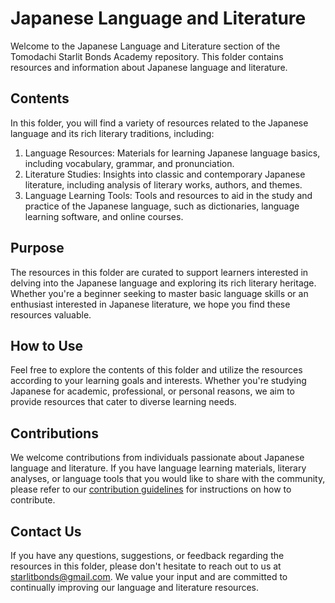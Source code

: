 # Japanese Language and Literature

Welcome to the Japanese Language and Literature section of the Tomodachi Starlit Bonds Academy repository. This folder contains resources and information about Japanese language and literature.

## Contents

In this folder, you will find a variety of resources related to the Japanese language and its rich literary traditions, including:

1. Language Resources: Materials for learning Japanese language basics, including vocabulary, grammar, and pronunciation.
2. Literature Studies: Insights into classic and contemporary Japanese literature, including analysis of literary works, authors, and themes.
3. Language Learning Tools: Tools and resources to aid in the study and practice of the Japanese language, such as dictionaries, language learning software, and online courses.

## Purpose

The resources in this folder are curated to support learners interested in delving into the Japanese language and exploring its rich literary heritage. Whether you're a beginner seeking to master basic language skills or an enthusiast interested in Japanese literature, we hope you find these resources valuable.

## How to Use

Feel free to explore the contents of this folder and utilize the resources according to your learning goals and interests. Whether you're studying Japanese for academic, professional, or personal reasons, we aim to provide resources that cater to diverse learning needs.

## Contributions

We welcome contributions from individuals passionate about Japanese language and literature. If you have language learning materials, literary analyses, or language tools that you would like to share with the community, please refer to our [contribution guidelines](../CONTRIBUTING.md) for instructions on how to contribute.

## Contact Us

If you have any questions, suggestions, or feedback regarding the resources in this folder, please don't hesitate to reach out to us at starlitbonds@gmail.com. We value your input and are committed to continually improving our language and literature resources.
